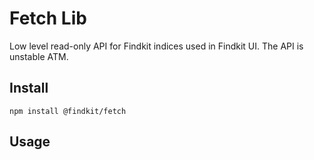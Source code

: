 # Fetch Lib

Low level read-only API for Findkit indices used in Findkit UI. The API is
unstable ATM.

## Install

```
npm install @findkit/fetch
```

## Usage
